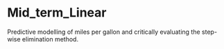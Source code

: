 # Mid_term_Linear
Predictive modelling of miles per gallon and critically evaluating the step-wise elimination method.
